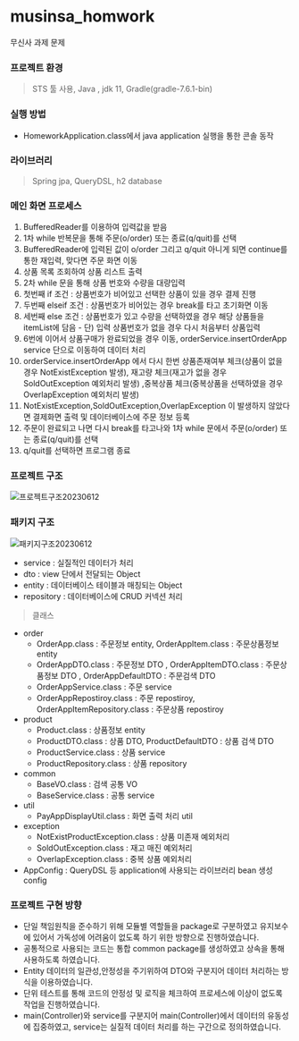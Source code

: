 # musinsa_homwork
무신사 과제 문제

### 프로젝트 환경
> STS 툴 사용,
> Java , jdk 11, Gradle(gradle-7.6.1-bin)

### 실행 방법
* HomeworkApplication.class에서 java application 실행을 통한 콘솔 동작

### 라이브러리
> Spring jpa,
> QueryDSL,
> h2 database

### 메인 화면 프로세스

1. BufferedReader를 이용하여 입력값을 받음
2. 1차 while 반복문을 통해 주문(o/order) 또는 종료(q/quit)를 선택
3. BufferedReader에 입력된 값이 o/order 그리고 q/quit 아니게 되면 continue를 통한 재입력, 맞다면 주문 화면 이동
4. 상품 목록 조회하여 상품 리스트 출력
5. 2차 while 문을 통해 상품 번호와 수량을 대량입력
6. 첫번째 if 조건 : 상품번호가 비어있고 선택한 상품이 있을 경우 결제 진행
7. 두번째 elseif 조건 : 상품번호가 비어있는 경우 break를 타고 초기화면 이동
8. 세번째 else 조건 : 상품번호가 있고 수량을 선택하였을 경우 해당 상품들을 itemList에 담음 - 단) 입력 상품번호가 없을 경우 다시 처음부터 상품입력
9. 6번에 이어서 상품구매가 완료되었을 경우 이동, orderService.insertOrderApp service 단으로 이동하여 데이터 처리
10. orderService.insertOrderApp 에서 다시 한번 상품존재여부 체크(상품이 없을 경우 NotExistException 발생), 재고량 체크(재고가 없을 경우 SoldOutException 예외처리 발생) ,중복상품 체크(중복상품을 선택하였을 경우 OverlapException 예외처리 발생)
11. NotExistException,SoldOutException,OverlapException 이 발생하지 않았다면 결제화면 출력 및 데이터베이스에 주문 정보 등록
12. 주문이 완료되고 나면 다시 break를 타고나와 1차 while 문에서 주문(o/order) 또는 종료(q/quit)를 선택
13. q/quit를 선택하면 프로그램 종료

### 프로젝트 구조

![프로젝트구조20230612](https://github.com/rhkdgur/musinsa_homwork/assets/67618667/cf367342-9ce3-4cb1-b6a3-f0f0d97051fe)

### 패키지 구조

![패키지구조20230612](https://github.com/rhkdgur/musinsa_homwork/assets/67618667/3a049479-a550-48bd-8c37-38dbbd55a179)

* service : 실질적인 데이터가 처리
* dto : view 단에서 전달되는 Object
* entity : 데이터베이스 테이블과 매칭되는 Object
* repository : 데이터베이스에 CRUD 커넥션 처리

> 클래스
+ order
  - OrderApp.class : 주문정보 entity, OrderAppItem.class : 주문상품정보 entity
  - OrderAppDTO.class : 주문정보 DTO , OrderAppItemDTO.class : 주문상품정보 DTO , OrderAppDefaultDTO : 주문검색 DTO
  - OrderAppService.class : 주문 service
  - OrderAppRepostiroy.class : 주문 repostiroy, OrderAppItemRepository.class : 주문상품 repostiroy
+ product
  - Product.class : 상품정보 entity
  - ProductDTO.class : 상품 DTO, ProductDefaultDTO : 상품 검색 DTO
  - ProductService.class : 상품 service
  - ProductRepository.class : 상품 repository
+ common
  - BaseVO.class : 검색 공통 VO
  - BaseService.class : 공통 service
+ util
  - PayAppDisplayUtil.class : 화면 출력 처리 util
+ exception
  - NotExistProductException.class : 상품 미존재 예외처리
  - SoldOutException.class : 재고 매진 예외처리
  - OverlapException.class : 중복 상품 예외처리
+ AppConfig : QueryDSL 등 application에 사용되는 라이브러리 bean 생성 config

### 프로젝트 구현 방향
* 단일 책임원칙을 준수하기 위해 모듈별 역할들을 package로 구분하였고 유지보수에 있어서 가독성에 어려움이 없도록 하기 위한 방향으로 진행하였습니다.
* 공통적으로 사용되는 코드는 통합 common package를 생성하였고 상속을 통해 사용하도록 하였습니다.
* Entity 데이터의 일관성,안정성을 주기위하여 DTO와 구분지어 데이터 처리하는 방식을 이용하였습니다.
* 단위 테스트를 통해 코드의 안정성 및 로직을 체크하여 프로세스에 이상이 없도록 작업을 진행하였습니다.
* main(Controller)와 service를 구분지어 main(Controller)에서 데이터의 유동성에 집중하였고, service는 실질적 데이터 처리를 하는 구간으로 정의하였습니다.
